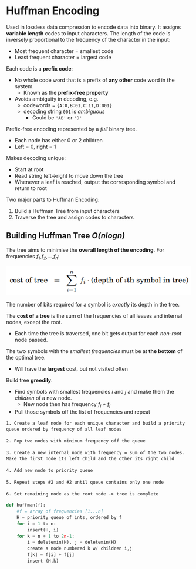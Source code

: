 # Huffman Encoding
Used in lossless data compression to encode data into binary. It assigns **variable length** codes to input characters. The length of the code is inversely proportional to the frequency of the character in the input:
* Most frequent character = smallest code
* Least frequent character = largest code

Each code is a **prefix code**:
* No whole code word that is a prefix of **any other** code word in the system.
    * Known as the **prefix-free property**
* Avoids ambiguity in decoding, e.g.
    * codewords = `{A:0,B:01,C:11,D:001}`
    * decoding string `001` is *ambiguous* 
        * Could be `'AB'` or `'D'`

Prefix-free encoding represented by a *full* binary tree.
* Each node has either 0 or 2 children
* Left = 0, right = 1

Makes decoding unique:
* Start at root
* Read string left->right to move down the tree
* Whenever a leaf is reached, output the corresponding symbol and return to root 

Two major parts to Huffman Encoding:
1. Build a Huffman Tree from input characters
2. Traverse the tree and assign codes to characters

## Building Huffman Tree *O(nlogn)*
The tree aims to minimise the **overall length of the encoding**.
For frequencies *f<sub>1</sub>,f<sub>2</sub>,...,f<sub>n</sub>*:

![](../../images/2017-09-20-13-53-05.png)

The number of bits required for a symbol is *exactly* its depth in the tree.

The **cost of a tree** is the sum of the frequencies of all leaves and internal nodes, except the root.
* Each time the tree is traversed, one bit gets output for each *non-root* node passed.

The two symbols with the *smallest frequencies* must be at **the bottom** of the optimal tree.
* Will have the **largest** cost, but not visited often

Build tree **greedily**:
* Find symbols with smallest frequencies *i* and *j* and make them the *children* of a new node.
    * New node then has frequency *f<sub>i</sub> + f<sub>j</sub>*
* Pull those symbols off the list of frequencies and repeat
```
1. Create a leaf node for each unique character and build a priority queue ordered by frequency of all leaf nodes

2. Pop two nodes with minimum frequency off the queue

3. Create a new internal node with frequency = sum of the two nodes. Make the first node its left child and the other its right child

4. Add new node to priority queue

5. Repeat steps #2 and #2 until queue contains only one node

6. Set remaining node as the root node -> tree is complete
```
```Python
def huffman(f):
    #f = array of frequencies [1...n]
    H = priority queue of ints, ordered by f
    for i = 1 to n:
        insert(H, i)
    for k = n + 1 to 2n-1:
        i = deletemin(H), j = deletemin(H)
        create a node numbered k w/ children i,j
        f[k] = f[i] + f[j]
        insert (H,k)
```